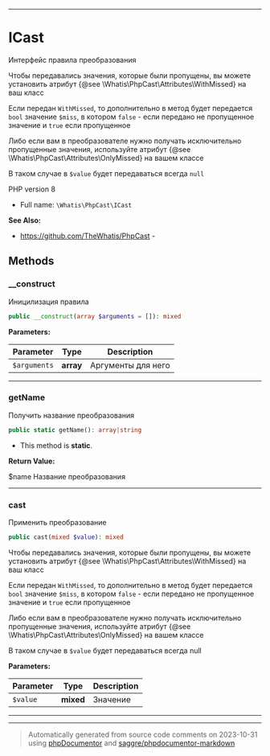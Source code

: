 ***

# ICast

Интерфейс правила
преобразования

Чтобы передавались значения, которые
были пропущены, вы можете установить
атрибут {@see \Whatis\PhpCast\Attributes\WithMissed}
на ваш класс

Если передан `WithMissed`, то дополнительно
в метод будет передается `bool` значение
`$miss`, в котором `false` - если передано
не пропущенное значение и `true` если
пропущенное

Либо если вам в преобразователе нужно
получать исключительно пропущенные
значения, используйте атрибут
{@see \Whatis\PhpCast\Attributes\OnlyMissed}
на вашем классе

В таком случае в `$value` будет передаваться
всегда `null`

PHP version 8

* Full name: `\Whatis\PhpCast\ICast`

**See Also:**

* https://github.com/TheWhatis/PhpCast - 



## Methods


### __construct

Иницилизация правила

```php
public __construct(array $arguments = []): mixed
```








**Parameters:**

| Parameter | Type | Description |
|-----------|------|-------------|
| `$arguments` | **array** | Аргументы для него |




***

### getName

Получить название преобразования

```php
public static getName(): array|string
```



* This method is **static**.





**Return Value:**

$name Название преобразования



***

### cast

Применить преобразование

```php
public cast(mixed $value): mixed
```

Чтобы передавались значения, которые
были пропущены, вы можете установить
атрибут {@see \Whatis\PhpCast\Attributes\WithMissed}
на ваш класс

Если передан `WithMissed`, то дополнительно
в метод будет передается `bool` значение
`$miss`, в котором `false` - если передано
не пропущенное значение и `true` если
пропущенное

Либо если вам в преобразователе нужно
получать исключительно пропущенные
значения, используйте атрибут
{@see \Whatis\PhpCast\Attributes\OnlyMissed}
на вашем классе

В таком случае в `$value` будет передаваться
всегда null






**Parameters:**

| Parameter | Type | Description |
|-----------|------|-------------|
| `$value` | **mixed** | Значение |




***


***
> Automatically generated from source code comments on 2023-10-31 using [phpDocumentor](http://www.phpdoc.org/) and [saggre/phpdocumentor-markdown](https://github.com/Saggre/phpDocumentor-markdown)
